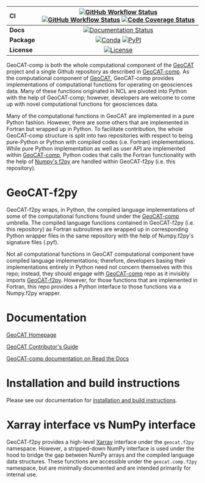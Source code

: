 | CI           | [![GitHub Workflow Status][github-ci-badge]][github-ci-link] [![GitHub Workflow Status][github-conda-build-badge]][github-conda-build-link] [![Code Coverage Status][codecov-badge]][codecov-link] |
| :----------- | :----------------------------------------------------------------------------------------------------------------------------------------------------------------------------------: |
| **Docs**     |                                                                    [![Documentation Status][rtd-badge]][rtd-link]                                                                    |
| **Package**  |                                                         [![Conda][conda-badge]][conda-link] [![PyPI][pypi-badge]][pypi-link]                                                         |
| **License**  |                                                                        [![License][license-badge]][repo-link]                                                                        |


GeoCAT-comp is both the whole computational component of the [GeoCAT](https://geocat.ucar.edu/) 
project and a single Github repository as described in [GeoCAT-comp](https://github.com/NCAR/geocat-comp). 
As the computational component of [GeoCAT](https://geocat.ucar.edu/), GeoCAT-comp provides implementations of 
computational functions for operating on geosciences data. Many of these functions originated in NCL are pivoted into 
Python with the help of GeoCAT-comp; however, developers are welcome to come up with novel computational functions 
for geosciences data.

Many of the computational functions in GeoCAT are implemented in a pure Python fashion. However, 
there are some others that are implemented in Fortran but wrapped up in Python. To facilitate 
contribution, the whole GeoCAT-comp structure is split into two repositories with respect to 
being pure-Python or Python with compiled codes (i.e. Fortran) implementations. While pure Python 
implementation as well as user API are implemented within 
[GeoCAT-comp](https://github.com/NCAR/geocat-comp), Python codes that calls the Fortran functionality 
with the help of [Numpy's f2py](https://numpy.org/doc/stable/f2py/) are handled within GeoCAT-f2py 
(i.e. this repository).


# GeoCAT-f2py

GeoCAT-f2py wraps, in Python, the compiled language implementations of some of the computational functions 
found under the [GeoCAT-comp](https://github.com/NCAR/geocat-comp) umbrella. The compiled language functions 
contained in GeoCAT-f2py (i.e. this repository) as Fortran subroutines are wrapped up in corresponding 
Python wrapper files in the same repository with the help of Numpy.f2py's signature files (.pyf). 

Not all computational functions in GeoCAT computational component have compiled language implementations; 
therefore, developers basing their implementations entirely in Python need not concern themselves with this repo; 
instead, they should engage with [GeoCAT-comp](https://github.com/NCAR/geocat-comp) repo as it invisibly 
imports [GeoCAT-f2py](https://github.com/NCAR/geocat-f2py). However, for those functions that are implemented 
in Fortran, this repo provides a Python interface to those functions via a Numpy.f2py wrapper.


# Documentation

[GeoCAT Homepage](https://geocat.ucar.edu/)

[GeoCAT Contributor's Guide](https://geocat.ucar.edu/pages/contributing.html)

[GeoCAT-comp documentation on Read the Docs](https://geocat-comp.readthedocs.io)


# Installation and build instructions

Please see our documentation for 
[installation and build instructions](https://github.com/NCAR/geocat-f2py/blob/master/INSTALLATION.md).


# Xarray interface vs NumPy interface

GeoCAT-f2py provides a high-level [Xarray](http://xarray.pydata.org/en/stable/) interface under the 
`geocat.f2py` namespace. However, a stripped-down NumPy interface is used under the hood to bridge 
the gap between NumPy arrays and the compiled language data structures. These functions are 
accessible under the `geocat.comp.f2py` namespace, but are minimally documented and are 
intended primarily for internal use.


[github-ci-badge]: https://img.shields.io/github/workflow/status/NCAR/geocat-f2py/CI?label=CI&logo=github&style=for-the-badge
[github-conda-build-badge]: https://img.shields.io/github/workflow/status/NCAR/geocat-f2py/build_test?label=conda-builds&logo=github&style=for-the-badge
[github-ci-link]: https://github.com/NCAR/geocat-f2py/actions?query=workflow%3ACI
[github-conda-build-link]: https://github.com/NCAR/geocat-f2py/actions?query=workflow%3Abuild_test
[codecov-badge]: https://img.shields.io/codecov/c/github/NCAR/geocat-f2py.svg?logo=codecov&style=for-the-badge
[codecov-link]: https://codecov.io/gh/NCAR/geocat-f2py
[rtd-badge]: https://img.shields.io/readthedocs/geocat-f2py/latest.svg?style=for-the-badge
[rtd-link]: https://geocat-f2py.readthedocs.io/en/latest/?badge=latest
[pypi-badge]: https://img.shields.io/pypi/v/geocat-f2py?logo=pypi&style=for-the-badge
[pypi-link]: https://pypi.org/project/geocat-f2py
[conda-badge]: https://img.shields.io/conda/vn/ncar/geocat-f2py?logo=anaconda&style=for-the-badge
[conda-link]: https://anaconda.org/ncar/geocat-f2py
[license-badge]: https://img.shields.io/github/license/NCAR/geocat-f2py?style=for-the-badge
[repo-link]: https://github.com/NCAR/geocat-f2py